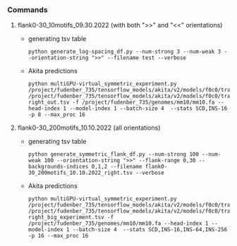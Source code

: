 ### Commands
1. flank0-30_10motifs_09.30.2022 (with both ">>" and "<<" orientations)
    - generating tsv table
        ```
        python generate_log-spacing_df.py --num-strong 3 --num-weak 3 --orientation-string ">>" --filename test --verbose
        ```
    - Akita predictions
        ```
        python multiGPU-virtual_symmetric_experiment.py /project/fudenber_735/tensorflow_models/akita/v2/models/f0c0/train/params.json /project/fudenber_735/tensorflow_models/akita/v2/models/f0c0/train/model1_best.h5 right_out.tsv -f /project/fudenber_735/genomes/mm10/mm10.fa --head-index 1 --model-index 1 --batch-size 4  --stats SCD,INS-16 -p 8 --max_proc 16
        ```

2. flank0-30_200motifs_10.10.2022 (all orientations)
    - generating tsv table
        ```
        python generate_symmetric_flank_df.py --num-strong 100 --num-weak 100 --orientation-string ">>" --flank-range 0,30 --backgrounds-indices 0,1,2 --filename flank0-30_200motifs_10.10.2022_right.tsv --verbose
        ```
    - Akita predictions
        ```
        python multiGPU-virtual_symmetric_experiment.py /project/fudenber_735/tensorflow_models/akita/v2/models/f0c0/train/params.json /project/fudenber_735/tensorflow_models/akita/v2/models/f0c0/train/model1_best.h5 right_big_experiment.tsv -f /project/fudenber_735/genomes/mm10/mm10.fa --head-index 1 --model-index 1 --batch-size 4  --stats SCD,INS-16,INS-64,INS-256 -p 16 --max_proc 16
        ```